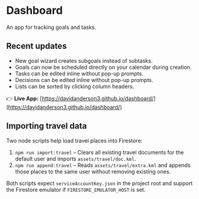 # Dashboard

An app for tracking goals and tasks.

## Recent updates

- New goal wizard creates subgoals instead of subtasks.
- Goals can now be scheduled directly on your calendar during creation.
- Tasks can be edited inline without pop-up prompts.
- Decisions can be edited inline without pop-up prompts.
- Lists can be sorted by clicking column headers.

👉 **Live App:** [https://davidanderson3.github.io/dashboard/](https://davidanderson3.github.io/dashboard/)

## Importing travel data

Two node scripts help load travel places into Firestore:

1. `npm run import:travel` – Clears all existing travel documents for the default user and imports `assets/travel/doc.kml`.
2. `npm run append:travel` – Reads `assets/travel/extra.kml` and appends those places to the same user without removing existing ones.

Both scripts expect `serviceAccountKey.json` in the project root and support the Firestore emulator if `FIRESTORE_EMULATOR_HOST` is set.



